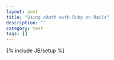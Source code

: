 ```yaml
---
layout: post
title: "Using oAuth with Ruby on Rails"
description: ""
category: test
tags: []
---
```

{% include JB/setup %}
